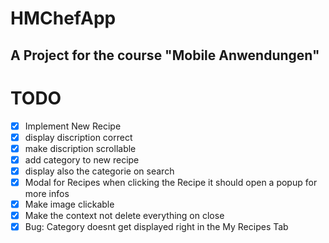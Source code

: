 # HMChefApp

## A Project for the course "Mobile Anwendungen"

# TODO

- [x] Implement New Recipe
- [x] display discription correct
- [x] make discription scrollable
- [x] add category to new recipe
- [x] display also the categorie on search
- [x] Modal for Recipes when clicking the Recipe it should open a popup for more infos
- [x] Make image clickable
- [x] Make the context not delete everything on close
- [x] Bug: Category doesnt get displayed right in the My Recipes Tab
